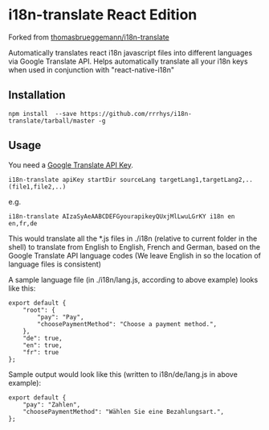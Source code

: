 # i18n-translate React Edition

Forked from [thomasbrueggemann/i18n-translate](https://github.com/thomasbrueggemann/i18n-translate)


Automatically translates react i18n javascript files into different languages via Google Translate API.
Helps automatically translate all your i18n keys when used in conjunction with "react-native-i18n"

## Installation

```
npm install  --save https://github.com/rrrhys/i18n-translate/tarball/master -g
```

## Usage

You need a [Google Translate API Key](https://cloud.google.com/translate/).

```
i18n-translate apiKey startDir sourceLang targetLang1,targetLang2,.. (file1,file2,..)
```

e.g.

```
i18n-translate AIzaSyAeAABCDEFGyourapikeyQUxjMlLwuLGrKY i18n en en,fr,de
```

This would translate all the *.js files in ./i18n (relative to current folder in the shell) to translate from English to English, French and German, based on the Google Translate API language codes (We leave English in so the location of language files is consistent)

A sample language file (in ./i18n/lang.js, according to above example) looks like this:
```
export default {
	"root": {
		"pay": "Pay",
		"choosePaymentMethod": "Choose a payment method.",
	},
	"de": true,
	"en": true,
	"fr": true
};
```

Sample output would look like this (written to i18n/de/lang.js in above example):

```
export default {
	"pay": "Zahlen",
	"choosePaymentMethod": "Wählen Sie eine Bezahlungsart.",
};
```

